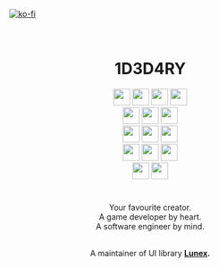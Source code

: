 [![ko-fi](https://ko-fi.com/img/githubbutton_sm.svg)](https://ko-fi.com/idedary)
<br>
<br>
<br>

<h1 align="center">1D3D4RY</h1>

<div align="center">
    <a href="https://skytable.io"><img height=30em src="https://img.shields.io/badge/☁️%20Skytable-%2320232a?&style=for-the-badge&logoColor=blue"></a>
    <a href="https://www.postgresql.org"><img height=30em src="https://img.shields.io/badge/🐘%20SQL-%2320232a?style=for-the-badge&logoColor=blue"></a>
    <a href="https://tauri.app"><img height=30em src="https://img.shields.io/badge/Tauri-%2320232a?style=for-the-badge&logo=tauri&logoColor=yellow"></a>
    <a href="https://svelte.com"><img height=30em src="https://img.shields.io/badge/Svelte-%2320232a?style=for-the-badge&logo=svelte&logoColor=orange"></a>
</div>
<div align="center">
    <a href="https://www.aseprite.org"><img height=30em src="https://img.shields.io/badge/Aseprite-%2320232a?style=for-the-badge&logo=Aseprite&logoColor=white"></a>
    <a href="https://www.blender.org"><img height=30em src="https://img.shields.io/badge/blender-%2320232a?style=for-the-badge&logo=blender"></a>
    <a href="https://inkscape.org"><img height=30em src="https://img.shields.io/badge/Inkscape-%2320232a?style=for-the-badge&logo=inkscape"></a>
</div>
<div align="center">
    <a href="https://www.rust-lang.org"><img height=30em src="https://img.shields.io/badge/Rust-%2320232a?style=for-the-badge&logo=rust&logoColor=orange"></a>
    <a href="https://www.python.org"><img height=30em src="https://img.shields.io/badge/Python-%2320232a?style=for-the-badge&logo=python"></a>
    <a href="https://www.typescriptlang.org"><img height=30em src="https://img.shields.io/badge/TypeScript-%2320232a?style=for-the-badge&logo=typescript"></a>
</div>
<div align="center">
    <a href="https://vscodium.com"><img height=30em src="https://img.shields.io/badge/VSCodium-%2320232a?style=for-the-badge&logo=visual%20studio%20code&logoColor=blue"></a>
    <a href="https://git-scm.com"><img height=30em src="https://img.shields.io/badge/GIT-%2320232a?style=for-the-badge&logo=git&logoColor=E44C30"></a>
    <a href="https://www.docker.com"><img height=30em src="https://img.shields.io/badge/Docker-%2320232a?style=for-the-badge&logo=docker"></a>
</div>
<div align="center">
    <a href="https://archlinux.org"><img height=30em src="https://img.shields.io/badge/Arch_Linux-%2320232a?style=for-the-badge&logo=arch-linux"></a>
    <a href="https://linuxmint.com"><img height=30em src="https://img.shields.io/badge/Linux_Mint-%2320232a?style=for-the-badge&logo=linux-mint"></a>
</div>

#

<div align="center">
Your favourite creator. <br>
A game developer by heart. <br>
A software engineer by mind.<br>
<br>
<p>A maintainer of UI library <b><a href="https://github.com/bytestring-net/bevy-lunex">Lunex</a><b>.</p>
</div>

